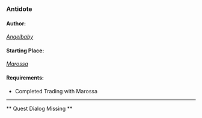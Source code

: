### Antidote
#### Author:
_[Angelbaby](http://movoda.net/man/Angelbaby)_

#### Starting Place:
_[Marossa](http://movoda.net/man/Marossa)_

#### Requirements:
* Completed Trading with Marossa

---
** Quest Dialog Missing **